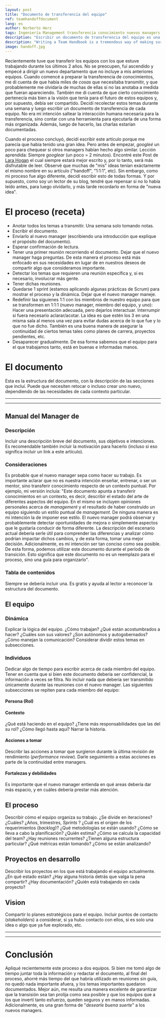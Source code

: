 ```yaml
---
layout: post
title: "Documento de transferencia del equipo"
ref: teamhandoffdocument
lang: es
author: Norberto Herz
tags: Ingeniería Management transferencia conocimiento nuevos managers
description: "Escribir un documento de transferencia del equipo es una gran manera de asegurarte que tu equipo quede en buenas e informadas manos. Y al mismo tiempo, probablemente sea la mejor manera de decir \"buena suerte\" a los nuevos managers"
description: "Writing a Team Handbook is a tremendous way of making sure that your teams are in good and informed hands. And, at the same time, it's probably the best way of saying \"good look\" to the new managers"
image: handoff.jpg
---
```


Recientemente tuve que transferir los equipos con los que estuve trabajando durante los últimos 2 años. No se preocupen, fui ascendido y empecé a dirigir un nuevo departamento que no incluye a mis anteriores equipos. Cuando comencé a preparar la transferencia de conocimientos, me di cuenta de que había miles de *cosas* que necesitaba transmitir, y que probablemente me olvidaría de muchas de ellas si no las anotaba a medida que fueran apareciendo. También me di cuenta de que cierto conocimiento pertenecía más bien a la visión que tenía para el futuro de estos equipos y, por supuesto, debía ser compartido. Decidí recolectar estos temas durante una semana y luego escribir un documento de transferencia de cada equipo. No era mi intención saltear la interacción humana necesaria para la transferencia, sino contar con una herramienta para ejecutarla de una forma más organizada. Además, luego de hacerlo, las charlas estarían documentadas.

Cuando el proceso concluyó, decidí escribir este artículo porque me parecía que había tenido una gran idea. Pero antes de empezar, *googleé* un poco para chequear si otros managers habían hecho algo similar. Lección aprendida: Siempre *googlear* (un poco = 2 minutos). Encontré este Post de [Lara Hogan](https://larahogan.me/blog/manager-handoffs/)
el cual siempre estará mejor escrito y, por lo tanto, será más disfrutable de leer. Observé que muchas de "mis" ideas tenían exáctamente el mismo nombre en su artículo ("handoff", "1:1:1", etc). Sin embargo, como mi proceso fue algo diferente, decidí escribir esto de todas formas. Y por supuesto, como soy un lector de su blog, tendré que repensar si no lo había leído antes, para luego olvidarlo, y más tarde recordarlo en forma de "nueva idea".

# El proceso (receta)

- Anotar todos los temas a transmitir. Una semana solo tomando notas.
- Escribir el documento.
- Enviarlo al nuevo manager (escribiendo una introducción que explique el propósito del documento).
- Esperar confirmación de lectura.
- Tener una primer reunión recorriendo el documento. Dejar que el nuevo manager haga preguntas. De esta manera el proceso está más enfocado en sus necesidades en lugar de en nuestros deseos de compartir algo que consideramos importante.
- Detectar los temas que requieren una reunión específica y, si es necesario, involucrar más gente.
- Tener dichas reuniones.
- Quedarse 1 sprint (estamos aplicando algunas prácticas de Scrum) para mostrar el proceso y la dinámica. Dejar que el nuevo manager maneje.
- Redefinir laa siguienes 1:1 con los miembros de nuestro equipo para que se transformen en 1:1:1 (nuevo manager, miembro del equipo, y uno): Hacer una presentación adecuada, pero dejarlos interactuar. Interrumpir si fuera necesario aclarar/acotar. La idea es que estén los 3 en una misma sala al menos una vez para evitar dudas acerca de lo que fue y lo que no fue dicho. También es una buena manera de asegurar la continuidad de ciertos temas tales como planes de carrera, proyectos pendientes, etc.
- Desaparecer gradualmente. De esa forma sabemos que el equipo para el que trabajamos tanto, está en buenas e informadas manos.

# El documento

Esta es la estructura del documento, con la descripción de las secciones que incluí. Puede que necesiten retocar o incluso crear uno nuevo, dependiendo de las necesidades de cada contexto particular.

--------------------------------------------------------------------
--------------------------------------------------------------------

## Manual del Manager de <Team>

### Descripción

Incluir una descripción breve del documento, sus objetivos e intenciones. Es recomendable también incluir la motivación para hacerlo (incluso si eso significa incluir un link a este artículo).

### Consideraciones

Es probable que el nuevo manager sepa como hacer su trabajo. Es importante aclarar que no es nuestra intención enseñar, entrenar, o ser un mentor, sino transferir conocimiento respecto de un contexto puntual. Por ejemplo, mi versión incluía: "Este documento apunta a transferir conocimientos en un contexto, es decir, describir el estado del arte de diferentes aspectos del equipo. En el mismo se incluyen opiniones personales acerca de *management* y el resultado de haber construido un equipo siguiendo un estilo puntual de *management*. De ninguna manera es mi intención la de imponer ese estilo. El nuevo manager podrá observar y probablemente detectar oportunidades de mejora o simplemente aspectos que le gustaría conducir de forma diferente. La descripción del escenario actual debería serle útil para comprender las diferencias y analizar cómo podrían impactar dichos cambios, y de esta forma, tomar una mejor decisión.
Adicionalmente, es mi intención ser tan conciso como sea posible. De esta forma, podemos utilizar este documento durante el período de transición. Esto significa que este documento no es un reemplazo para el proceso, sino una guía para organizarlo".



### Tabla de contenidos
Siempre se debería incluir una. Es gratis y ayuda al lector a reconocer la estructura del documento.


## El equipo
### Dinámica

Explicar la lógica del equipo. ¿Cómo trabajan? ¿Qué están acostumbrados a hacer? ¿Cuáles son sus valores? ¿Son autónomos y autogobernados? ¿Cómo manejan la comunicación? Considerar dividir estos temas en subsecciones.


### Individuos

Dedicar algo de tiempo para escribir acerca de cada miembro del equipo. Tener en cuenta que si bien este documento debería ser confidencial, la información a veces se filtra. No incluir nada que debería ser transmitido únicamente durante las reuniones con el nuevo manager.
Las siguientes subsecciones se repiten para cada miembro del equipo:

#### Persona (Rol)
#### Contexto

¿Qué está haciendo en el equipo? ¿Tiene más responsabilidades que las del su rol? ¿Cómo llegó hasta aquí? Narrar la historia.

#### Acciones a tomar

Describr las acciones a tomar que surgieron durante la última revisión de rendimiento (*performance review*). Darle seguimiento a estas acciones es parte de la continuidad entre managers.

#### Fortalezas y debilidades

Es importante que el nuevo manager entienda en qué areas debería dar más espacio, y en cuáles debería prestar más atención.

## El proceso

Describir cómo el equipo organiza su trabajo. ¿Se divide en iteraciones? ¿Cuáles? ¿Años, trimestres, *Sprints* ? ¿Cuál es el origen de los requerimientos (*backlog*)? ¿Qué metodologías se están usando? ¿Cómo se lleva a cabo la planificación? ¿Quién estima? ¿Cómo se calcula la capacidad del team? ¿Hay reuniones recurrentes? ¿Tienen alguna estructura particular? ¿Qué métricas están tomando? ¿Cómo se están analizando?

## Proyectos en desarrollo

Describir los proyectos en los que está trabajando el equipo actualmente. ¿En qué estado están? ¿Hay alguna historia detrás que valga la pena compartir? ¿Hay documentación? ¿Quién está trabajando en cada proyecto?

## Vision

Compartir lo planes estratégicos para el equipo. Incluir puntos de contacto (*stakeholders*) a considerar, si ya hubo contacto con ellos, si es solo una idea o algo que ya fue explorado, etc.

--------------------------------------------------------------------
--------------------------------------------------------------------

# Conclusión

Apliqué recientemente este proceso a dos equipos. Si bien me tomó algo de tiempo juntar toda la información y redactar el documento, al final del proceso, ahorré más tiempo del que habría utilizado en reuniones sin guía, no quedó nada importante afuera, y los temas importantes quedaron documentados. Mejor aún, me resulta una manera excelente de garantizar que la transisión sea tan prolija como sea posible y que los equipos que a los que invertí tanto esfuerzo, queden seguros y en manos informadas. Adicionalmente, es una gran forma de "*desearle buena suerte*" a los nuevos managers.
